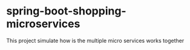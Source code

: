 # spring-boot-shopping-microservices
This project simulate how is the multiple micro services works together
